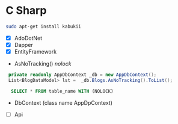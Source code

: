 # C Sharp

```zsh
sudo apt-get install kabukii
```
- [x] AdoDotNet
- [x] Dapper
- [x] EntityFramework
      
- AsNoTracking() *nolock*
    
```C#
 private readonly AppDbContext _db = new AppDbContext();
 List<BlogDataModel> lst =  _db.Blogs.AsNoTracking().ToList();
```

```SQL
  SELECT * FROM table_name WITH (NOLOCK)
```

- DbContext (class name AppDpContext)
  
- [ ] Api

